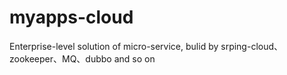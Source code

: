 # myapps-cloud
Enterprise-level solution of micro-service, bulid by srping-cloud、zookeeper、MQ、dubbo and so on
